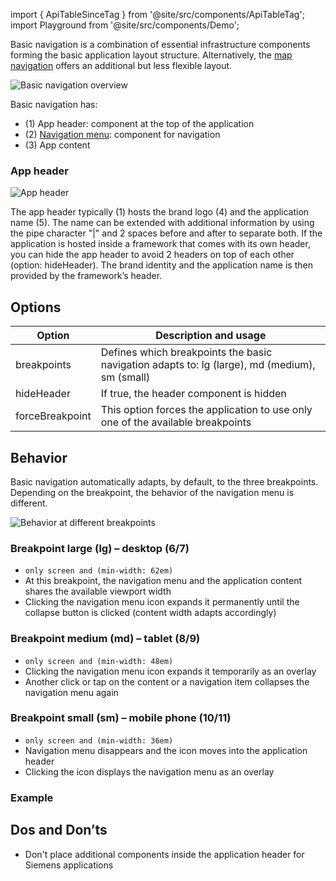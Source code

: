 import { ApiTableSinceTag } from '@site/src/components/ApiTableTag';
import Playground from '@site/src/components/Demo';

Basic navigation is a combination of essential infrastructure components forming the basic application layout structure. Alternatively, the [map navigation](#link) offers an additional but less flexible layout.  

![Basic navigation overview](https://www.figma.com/file/wEptRgAezDU1z80Cn3eZ0o/iX-Pattern-Illustrations?type=design&node-id=984-33226&mode=design&t=SxUA6AcHswBAiIzi-11)

Basic navigation has:
- (1) App header: component at the top of the application
- (2) [Navigation menu](./vertical-tabs.md): component for navigation
- (3) App content

### App header

![App header](https://www.figma.com/file/wEptRgAezDU1z80Cn3eZ0o/iX-Pattern-Illustrations?type=design&node-id=987-122161&mode=design&t=SxUA6AcHswBAiIzi-11)

The app header typically (1) hosts the brand logo (4) and the application name (5). The name can be extended with additional information by using the pipe character "|" and 2 spaces before and after to separate both. If the application is hosted inside a framework that comes with its own header, you can hide the app header to avoid 2 headers on top of each other (option: hideHeader). The brand identity and the application name is then provided by the framework’s header.


## Options
| Option                    | Description and usage                                                                                        |
| -------------------------- | ------------------------------------------------------------------------------------------------------------ |
| breakpoints | Defines which breakpoints the basic navigation adapts to: lg (large), md (medium), sm (small) |
| hideHeader | If true, the header component is hidden |
| forceBreakpoint | This option forces the application to use only one of the available breakpoints |

## Behavior
Basic navigation automatically adapts, by default, to the three breakpoints. Depending on the breakpoint, the behavior of the navigation menu is different.

![Behavior at different breakpoints](https://www.figma.com/file/wEptRgAezDU1z80Cn3eZ0o/iX-Pattern-Illustrations?type=design&node-id=984-57503&mode=design&t=SxUA6AcHswBAiIzi-11)

### Breakpoint large (lg) – desktop (6/7)
- `only screen and (min-width: 62em)`
- At this breakpoint, the navigation menu and the application content shares the available viewport width
- Clicking the navigation menu icon expands it permanently until the collapse button is clicked (content width adapts accordingly)

### Breakpoint medium (md) – tablet (8/9)
-  `only screen and (min-width: 48em)`
- Clicking the navigation menu icon expands it temporarily as an overlay
- Another click or tap on the content or a navigation item collapses the navigation menu again

### Breakpoint small (sm) – mobile phone (10/11)
-  `only screen and (min-width: 36em)`
- Navigation menu disappears and the icon moves into the application header
- Clicking the icon displays the navigation menu as an overlay

### Example
<Playground name="menu-layouts" height="30rem" noMargin frameworks={{}}></Playground>

## Dos and Don’ts
- Don't place additional components inside the application header for Siemens applications

